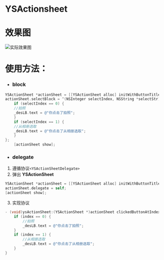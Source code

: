 # YSActionsheet
# 效果图
![实际效果图](http://upload-images.jianshu.io/upload_images/6067780-215955ce2df466af.gif)

# 使用方法：
- ### block
```objective-C
YSActionSheet *actionSheet = [[YSActionSheet alloc] initWithButtonTitles:@[@"拍照", @"从相册选取"] cancelButtonTitle:@"取消"];
actionSheet.selectBlock = ^(NSInteger selectIndex, NSString *selectStr) {
    if (selectIndex == 0) {
    //拍照
    _desLB.text = @"你点击了拍照";
    }
    if (selectIndex == 1) {
    //从相册选取
    _desLB.text = @"你点击了从相册选取";
    }
};
    [actionSheet show];
```

- ### delegate
1. 遵循协议`<YSActionSheetDelegate>`
2. 弹出 **YSActionSheet** 
```objective-C
YSActionSheet *actionSheet = [[YSActionSheet alloc] initWithButtonTitles:@[@"拍照", @"从相册选取"] cancelButtonTitle:@"取消"];
actionSheet.delegate = self;
[actionSheet show];
```
3. 实现协议
```objective-C
- (void)ysActionSheet:(YSActionSheet *)actionSheet clickedButtonAtIndex:(NSInteger)index {
    if (index == 0) {
        //拍照
        _desLB.text = @"你点击了拍照";
    }
    if (index == 1) {
        //从相册选取
        _desLB.text = @"你点击了从相册选取";
    }
}
```

